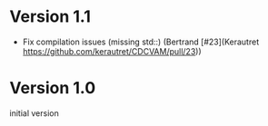 
# Version 1.1
  - Fix compilation issues (missing std::)
   (Bertrand [#23](Kerautret https://github.com/kerautret/CDCVAM/pull/23))

# Version 1.0
 initial version 
